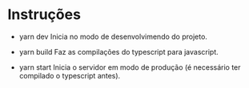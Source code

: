 # Instruções 

- yarn dev
    Inicia no modo de desenvolvimendo do projeto.

- yarn build
    Faz as compilações do typescript para javascript.

- yarn start 
    Inicia o servidor em modo de produção (é necessário ter compilado o typescript antes).
